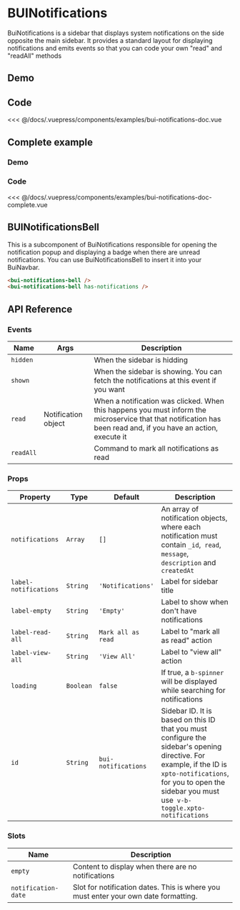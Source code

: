 # BUINotifications

BuiNotifications is a sidebar that displays system notifications on the side opposite the main sidebar. It provides a standard layout for displaying notifications and emits events so that you can code your own "read" and "readAll" methods

## Demo
<Demo componentName="examples-bui-notifications-doc" />

## Code
<SourceCode>
<<< @/docs/.vuepress/components/examples/bui-notifications-doc.vue
</SourceCode>

## Complete example

### Demo
<Demo componentName="examples-bui-notifications-doc-complete" />

### Code
<SourceCode>
<<< @/docs/.vuepress/components/examples/bui-notifications-doc-complete.vue
</SourceCode>

## BUINotificationsBell
This is a subcomponent of BuiNotifications responsible for opening the notification popup and displaying a badge when there are unread notifications. You can use BuiNotificationsBell to insert it into your BuiNavbar.

<template>
<bui-notifications-bell/>
<bui-notifications-bell has-notifications/>
</template>

```html
<bui-notifications-bell />
<bui-notifications-bell has-notifications />
```

## API Reference

### Events
| Name | Args | Description |
| -------- | ---- | ------- | 
| `hidden` |  | When the sidebar is hidding |
| `shown` |  | When the sidebar is showing. You can fetch the notifications at this event if you want |
| `read` | Notification object | When a notification was clicked. When this happens you must inform the microservice that that notification has been read and, if you have an action, execute it |
| `readAll` |  | Command to mark all notifications as read |


### Props
| Property | Type | Default | Description |
| -------- | ---- | ------- | ----------- |
| `notifications` | `Array` | `[]` | An array of notification objects, where each notification must contain `_id`,` read`, `message`,` description` and `createdAt` |
| `label-notifications` | `String` | `'Notifications'` | Label for sidebar title |
| `label-empty` | `String` | `'Empty'` | Label to show when don't have notifications |
| `label-read-all` | `String` | `Mark all as read` | Label to "mark all as read" action |
| `label-view-all` | `String` | `'View All'` | Label to "view all" action  |
| `loading` | `Boolean` | `false` | If true, a `b-spinner` will be displayed while searching for notifications |
| `id` | `String` | `bui-notifications` | Sidebar ID. It is based on this ID that you must configure the sidebar's opening directive. For example, if the ID is `xpto-notifications`, for you to open the sidebar you must use` v-b-toggle.xpto-notifications` |


### Slots
| Name | Description |
| -------- | ---- | 
| `empty` | Content to display when there are no notifications |
| `notification-date` | Slot for notification dates. This is where you must enter your own date formatting. |